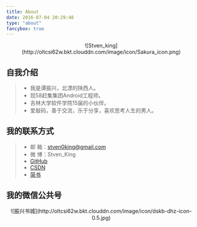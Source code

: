 ```yaml
---
title: About
date: 2016-07-04 20:29:48
type: "about"
fancybox: true
---
```

<center>
![Stven_king](http://oltcsi62w.bkt.clouddn.com/image/icon/Sakura_icon.png)
</center>

自我介绍
---
> - 我是谭振兴，北漂的陕西人。
> - 现58赶集集团Android工程师。
> - 吉林大学软件学院15届的小伙伴。
> - 爱敲码，善于交流，乐于分享，喜欢思考人生的男人。

我的联系方式
---
> - 邮 箱：stven0king@gmail.com
> - 微 博：Stven_King
> - [GitHub](https://github.com/stven0king)
> - [CSDN](http://blog.csdn.net/stven_king)
> - [简书](http://www.jianshu.com/u/311540b7592b)

我的微信公共号
---
<center>
![振兴书城](http://oltcsi62w.bkt.clouddn.com/image/icon/dskb-dhz-icon-0.5.jpg)
</center>